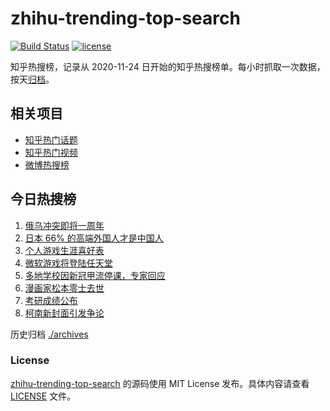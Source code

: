 # zhihu-trending-top-search

[![Build Status](https://github.com/justjavac/zhihu-trending-top-search/workflows/ci/badge.svg?branch=main)](https://github.com/justjavac/zhihu-trending-top-search/actions)
[![license](https://img.shields.io/github/license/justjavac/zhihu-trending-top-search)](https://github.com/justjavac/zhihu-trending-top-search/blob/main/LICENSE)

知乎热搜榜，记录从 2020-11-24 日开始的知乎热搜榜单。每小时抓取一次数据，按天[归档](./archives)。

## 相关项目

- [知乎热门话题](https://github.com/justjavac/zhihu-trending-hot-questions)
- [知乎热门视频](https://github.com/justjavac/zhihu-trending-hot-video)
- [微博热搜榜](https://github.com/justjavac/weibo-trending-hot-search)

## 今日热搜榜

<!-- BEGIN -->
<!-- 最后更新时间 Tue Feb 21 2023 22:07:38 GMT+0800 (China Standard Time) -->

1. [俄乌冲突即将一周年](https://www.zhihu.com/search?q=%E4%BF%84%E4%B9%8C%E5%86%B2%E7%AA%81%E5%8D%B3%E5%B0%86%E4%B8%80%E5%91%A8%E5%B9%B4)
1. [日本 66% 的高端外国人才是中国人](https://www.zhihu.com/search?q=%E6%97%A5%E6%9C%AC%2066%25%20%E7%9A%84%E9%AB%98%E7%AB%AF%E5%A4%96%E5%9B%BD%E4%BA%BA%E6%89%8D%E6%98%AF%E4%B8%AD%E5%9B%BD%E4%BA%BA)
1. [个人游戏生涯喜好表](https://www.zhihu.com/search?q=%E4%B8%AA%E4%BA%BA%E6%B8%B8%E6%88%8F%E7%94%9F%E6%B6%AF%E5%96%9C%E5%A5%BD%E8%A1%A8)
1. [微软游戏将登陆任天堂](https://www.zhihu.com/search?q=%E5%BE%AE%E8%BD%AF%E6%B8%B8%E6%88%8F%E5%B0%86%E7%99%BB%E9%99%86%E4%BB%BB%E5%A4%A9%E5%A0%82)
1. [多地学校因新冠甲流停课，专家回应](https://www.zhihu.com/search?q=%E5%A4%9A%E5%9C%B0%E5%AD%A6%E6%A0%A1%E5%9B%A0%E6%96%B0%E5%86%A0%E7%94%B2%E6%B5%81%E5%81%9C%E8%AF%BE%EF%BC%8C%E4%B8%93%E5%AE%B6%E5%9B%9E%E5%BA%94)
1. [漫画家松本零士去世](https://www.zhihu.com/search?q=%E6%BC%AB%E7%94%BB%E5%AE%B6%E6%9D%BE%E6%9C%AC%E9%9B%B6%E5%A3%AB%E5%8E%BB%E4%B8%96)
1. [考研成绩公布](https://www.zhihu.com/search?q=%E8%80%83%E7%A0%94%E6%88%90%E7%BB%A9%E5%85%AC%E5%B8%83)
1. [柯南新封面引发争论](https://www.zhihu.com/search?q=%E6%9F%AF%E5%8D%97%E6%96%B0%E5%B0%81%E9%9D%A2%E5%BC%95%E5%8F%91%E4%BA%89%E8%AE%BA)

<!-- END -->

历史归档 [./archives](./archives)

### License

[zhihu-trending-top-search](https://github.com/justjavac/zhihu-trending-top-search) 的源码使用 MIT License
发布。具体内容请查看 [LICENSE](./LICENSE) 文件。
